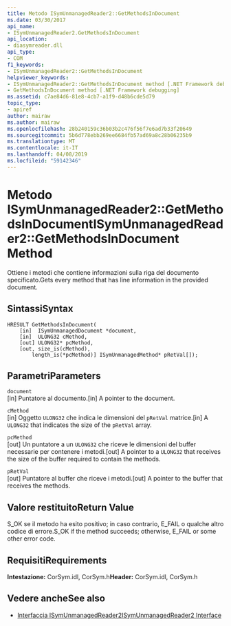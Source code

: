 ```yaml
---
title: Metodo ISymUnmanagedReader2::GetMethodsInDocument
ms.date: 03/30/2017
api_name:
- ISymUnmanagedReader2.GetMethodsInDocument
api_location:
- diasymreader.dll
api_type:
- COM
f1_keywords:
- ISymUnmanagedReader2::GetMethodsInDocument
helpviewer_keywords:
- ISymUnmanagedReader2::GetMethodsInDocument method [.NET Framework debugging]
- GetMethodsInDocument method [.NET Framework debugging]
ms.assetid: c7ae84d6-81e8-4cb7-a1f9-d48b6cde5d79
topic_type:
- apiref
author: mairaw
ms.author: mairaw
ms.openlocfilehash: 28b240159c36b03b2c476f56f7e6ad7b33f20649
ms.sourcegitcommit: 5b6d778ebb269ee6684fb57ad69a8c28b06235b9
ms.translationtype: MT
ms.contentlocale: it-IT
ms.lasthandoff: 04/08/2019
ms.locfileid: "59142346"
---
```

# <a name="isymunmanagedreader2getmethodsindocument-method"></a><span data-ttu-id="af33a-102">Metodo ISymUnmanagedReader2::GetMethodsInDocument</span><span class="sxs-lookup"><span data-stu-id="af33a-102">ISymUnmanagedReader2::GetMethodsInDocument Method</span></span>
<span data-ttu-id="af33a-103">Ottiene i metodi che contiene informazioni sulla riga del documento specificato.</span><span class="sxs-lookup"><span data-stu-id="af33a-103">Gets every method that has line information in the provided document.</span></span>  
  
## <a name="syntax"></a><span data-ttu-id="af33a-104">Sintassi</span><span class="sxs-lookup"><span data-stu-id="af33a-104">Syntax</span></span>  
  
```  
HRESULT GetMethodsInDocument(  
    [in]  ISymUnmanagedDocument *document,  
    [in]  ULONG32 cMethod,  
    [out] ULONG32* pcMethod,  
    [out, size_is(cMethod),  
        length_is(*pcMethod)] ISymUnmanagedMethod* pRetVal[]);  
```  
  
## <a name="parameters"></a><span data-ttu-id="af33a-105">Parametri</span><span class="sxs-lookup"><span data-stu-id="af33a-105">Parameters</span></span>  
 `document`  
 <span data-ttu-id="af33a-106">[in] Puntatore al documento.</span><span class="sxs-lookup"><span data-stu-id="af33a-106">[in] A pointer to the document.</span></span>  
  
 `cMethod`  
 <span data-ttu-id="af33a-107">[in] Oggetto `ULONG32` che indica le dimensioni del `pRetVal` matrice.</span><span class="sxs-lookup"><span data-stu-id="af33a-107">[in] A `ULONG32` that indicates the size of the  `pRetVal` array.</span></span>  
  
 `pcMethod`  
 <span data-ttu-id="af33a-108">[out] Un puntatore a un `ULONG32` che riceve le dimensioni del buffer necessarie per contenere i metodi.</span><span class="sxs-lookup"><span data-stu-id="af33a-108">[out] A pointer to a `ULONG32` that receives the size of the buffer required to contain the methods.</span></span>  
  
 `pRetVal`  
 <span data-ttu-id="af33a-109">[out] Puntatore al buffer che riceve i metodi.</span><span class="sxs-lookup"><span data-stu-id="af33a-109">[out] A pointer to the buffer that receives the methods.</span></span>  
  
## <a name="return-value"></a><span data-ttu-id="af33a-110">Valore restituito</span><span class="sxs-lookup"><span data-stu-id="af33a-110">Return Value</span></span>  
 <span data-ttu-id="af33a-111">S_OK se il metodo ha esito positivo; in caso contrario, E_FAIL o qualche altro codice di errore.</span><span class="sxs-lookup"><span data-stu-id="af33a-111">S_OK if the method succeeds; otherwise, E_FAIL or some other error code.</span></span>  
  
## <a name="requirements"></a><span data-ttu-id="af33a-112">Requisiti</span><span class="sxs-lookup"><span data-stu-id="af33a-112">Requirements</span></span>  
 <span data-ttu-id="af33a-113">**Intestazione:** CorSym.idl, CorSym.h</span><span class="sxs-lookup"><span data-stu-id="af33a-113">**Header:** CorSym.idl, CorSym.h</span></span>  
  
## <a name="see-also"></a><span data-ttu-id="af33a-114">Vedere anche</span><span class="sxs-lookup"><span data-stu-id="af33a-114">See also</span></span>

- [<span data-ttu-id="af33a-115">Interfaccia ISymUnmanagedReader2</span><span class="sxs-lookup"><span data-stu-id="af33a-115">ISymUnmanagedReader2 Interface</span></span>](../../../../docs/framework/unmanaged-api/diagnostics/isymunmanagedreader2-interface.md)
